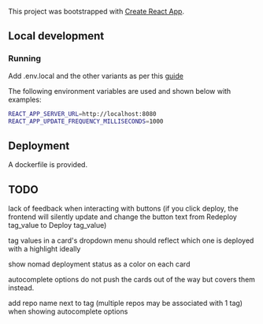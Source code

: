 This project was bootstrapped with [Create React App](https://github.com/facebook/create-react-app).

## Local development

### Running

Add .env.local and the other variants as per this [guide](https://facebook.github.io/create-react-app/docs/adding-custom-environment-variables)

The following environment variables are used and shown below with examples:

```bash
REACT_APP_SERVER_URL=http://localhost:8080
REACT_APP_UPDATE_FREQUENCY_MILLISECONDS=1000
```

## Deployment

A dockerfile is provided.

## TODO

lack of feedback when interacting with buttons (if you click deploy, the frontend will silently update and change the button text from Redeploy tag_value to Deploy tag_value)

tag values in a card's dropdown menu should reflect which one is deployed with a highlight ideally

show nomad deployment status as a color on each card

autocomplete options do not push the cards out of the way but covers them instead.

add repo name next to tag (multiple repos may be associated with 1 tag) when showing autocomplete options
